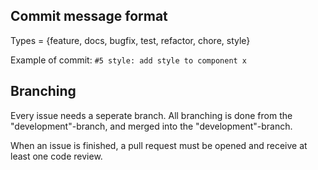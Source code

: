 ## Commit message format

Types = {feature, docs, bugfix, test, refactor, chore, style}

Example of commit:
`#5 style: add style to component x`

## Branching

Every issue needs a seperate branch. All branching is done from the "development"-branch, and merged into the "development"-branch.

When an issue is finished, a pull request must be opened and receive at least one code review.
